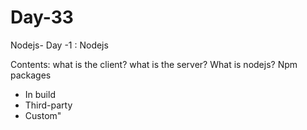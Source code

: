 # Day-33
Nodejs- Day -1 : Nodejs

Contents:
what is the client?
what is the server?
What is nodejs?
Npm packages
 - In build
 - Third-party
 - Custom"
